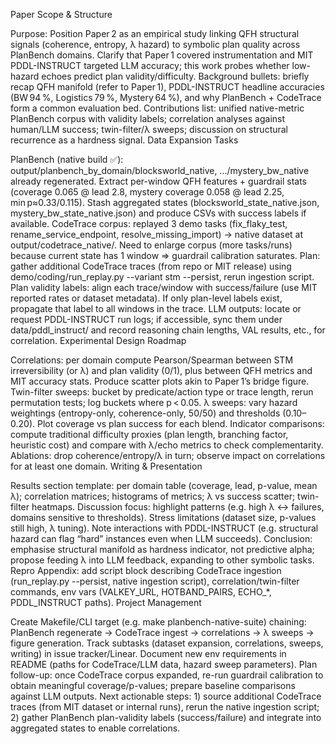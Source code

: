 Paper Scope & Structure

Purpose: Position Paper 2 as an empirical study linking QFH structural signals (coherence, entropy, λ hazard) to symbolic plan quality across PlanBench domains. Clarify that Paper 1 covered instrumentation and MIT PDDL-INSTRUCT targeted LLM accuracy; this work probes whether low-hazard echoes predict plan validity/difficulty.
Background bullets: briefly recap QFH manifold (refer to Paper 1), PDDL-INSTRUCT headline accuracies (BW 94 %, Logistics 79 %, Mystery 64 %), and why PlanBench + CodeTrace form a common evaluation bed.
Contributions list: unified native-metric PlanBench corpus with validity labels; correlation analyses against human/LLM success; twin-filter/λ sweeps; discussion on structural recurrence as a hardness signal.
Data Expansion Tasks

PlanBench (native build ✅):
output/planbench_by_domain/blocksworld_native, .../mystery_bw_native already regenerated. Extract per-window QFH features + guardrail stats (coverage 0.065 @ lead 2.8, mystery coverage 0.058 @ lead 2.25, min p≈0.33/0.115).
Stash aggregated states (blocksworld_state_native.json, mystery_bw_state_native.json) and produce CSVs with success labels if available.
CodeTrace corpus: replayed 3 demo tasks (fix_flaky_test, rename_service_endpoint, resolve_missing_import) → native dataset at output/codetrace_native/. Need to enlarge corpus (more tasks/runs) because current state has 1 window ⇒ guardrail calibration saturates. Plan: gather additional CodeTrace traces (from repo or MIT release) using demo/coding/run_replay.py --variant stm --persist, rerun ingestion script.
Plan validity labels: align each trace/window with success/failure (use MIT reported rates or dataset metadata). If only plan-level labels exist, propagate that label to all windows in the trace.
LLM outputs: locate or request PDDL-INSTRUCT run logs; if accessible, sync them under data/pddl_instruct/ and record reasoning chain lengths, VAL results, etc., for correlation.
Experimental Design Roadmap

Correlations: per domain compute Pearson/Spearman between STM irreversibility (or λ) and plan validity (0/1), plus between QFH metrics and MIT accuracy stats. Produce scatter plots akin to Paper 1’s bridge figure.
Twin-filter sweeps: bucket by predicate/action type or trace length, rerun permutation tests; log buckets where p < 0.05.
λ sweeps: vary hazard weightings (entropy-only, coherence-only, 50/50) and thresholds (0.10–0.20). Plot coverage vs plan success for each blend.
Indicator comparisons: compute traditional difficulty proxies (plan length, branching factor, heuristic cost) and compare with λ/echo metrics to check complementarity.
Ablations: drop coherence/entropy/λ in turn; observe impact on correlations for at least one domain.
Writing & Presentation

Results section template: per domain table (coverage, lead, p-value, mean λ); correlation matrices; histograms of metrics; λ vs success scatter; twin-filter heatmaps.
Discussion focus: highlight patterns (e.g. high λ ↔ failures, domains sensitive to thresholds). Stress limitations (dataset size, p-values still high, λ tuning). Note interactions with PDDL-INSTRUCT (e.g. structural hazard can flag “hard” instances even when LLM succeeds).
Conclusion: emphasise structural manifold as hardness indicator, not predictive alpha; propose feeding λ into LLM feedback, expanding to other symbolic tasks.
Repro Appendix: add script block describing CodeTrace ingestion (run_replay.py --persist, native ingestion script), correlation/twin-filter commands, env vars (VALKEY_URL, HOTBAND_PAIRS, ECHO_*, PDDL_INSTRUCT paths).
Project Management

Create Makefile/CLI target (e.g. make planbench-native-suite) chaining: PlanBench regenerate → CodeTrace ingest → correlations → λ sweeps → figure generation.
Track subtasks (dataset expansion, correlations, sweeps, writing) in issue tracker/Linear.
Document new env requirements in README (paths for CodeTrace/LLM data, hazard sweep parameters).
Plan follow-up: once CodeTrace corpus expanded, re-run guardrail calibration to obtain meaningful coverage/p-values; prepare baseline comparisons against LLM outputs.
Next actionable steps: 1) source additional CodeTrace traces (from MIT dataset or internal runs), rerun the native ingestion script; 2) gather PlanBench plan-validity labels (success/failure) and integrate into aggregated states to enable correlations.